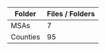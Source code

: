 | Folder   |   Files / Folders |
|----------|-------------------|
| MSAs     |                 7 |
| Counties |                95 |